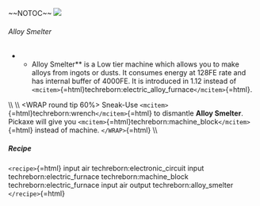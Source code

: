 \~\~NOTOC\~\~ ![](/mods/techreborn/alloy_smelter.png)

###### Alloy Smelter

-   -   Alloy Smelter** is a Low tier machine which allows you to make
        alloys from ingots or dusts. It consumes energy at 128FE rate
        and has internal buffer of 4000FE. It is introduced in 1.12
        instead of
        `<mcitem>`{=html}techreborn:electric_alloy_furnace`</mcitem>`{=html}.

\\\\ \\\\ \<WRAP round tip 60%\> Sneak-Use
`<mcitem>`{=html}techreborn:wrench`</mcitem>`{=html} to dismantle
**Alloy Smelter**. Pickaxe will give you
`<mcitem>`{=html}techreborn:machine_block`</mcitem>`{=html} instead of
machine. `</WRAP>`{=html} \\\\

##### Recipe

`<recipe>`{=html} input air techreborn:electronic_circuit input
techreborn:electric_furnace techreborn:machine_block
techreborn:electric_furnace input air output techreborn:alloy_smelter
`</recipe>`{=html}
